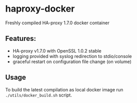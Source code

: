 # haproxy-docker
Freshly compiled HA-proxy 1.7.0 docker container

## Features:

 - HA-proxy v1.7.0 with OpenSSL 1.0.2 stable
 - logging provided with syslog redirection to stdio/console
 - graceful restart on configuration file change (on volume)

## Usage

To build the latest compilation as local docker image run `./utils/docker_build.sh` script.

